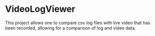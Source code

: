 # VideoLogViewer
This project allows one to compare csv log files with live video that has been recorded, allowing for a comparison of log and video data.
